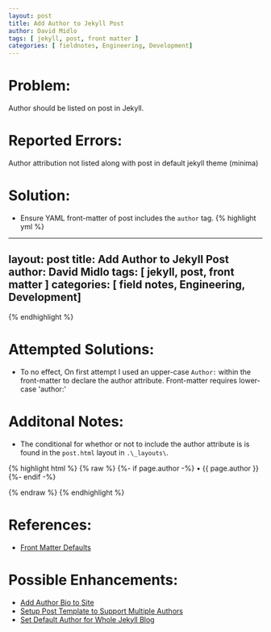 ```yaml
---
layout: post
title: Add Author to Jekyll Post
author: David Midlo
tags: [ jekyll, post, front matter ]
categories: [ fieldnotes, Engineering, Development]
---
```

# Problem:
Author should be listed on post in Jekyll.

# Reported Errors:
Author attribution not listed along with post in default jekyll theme (minima)

# Solution:
- Ensure YAML front-matter of post includes the `author` tag.
{% highlight yml %}
---
layout: post
title: Add Author to Jekyll Post
author: David Midlo
tags: [ jekyll, post, front matter ]
categories: [ field notes, Engineering, Development]
---
{% endhighlight %}



# Attempted Solutions:
- To no effect, On first attempt I used an upper-case `Author:` within the front-matter to declare the author attribute.  Front-matter requires lower-case 'author:'

# Additonal Notes:
- The conditional for whethor or not to include the author attribute is is found in the `post.html` layout in `.\_layouts\`.

{% highlight html %}
{% raw %}
    {%- if page.author -%}
        • <span itemprop="author" itemscope itemtype="http://schema.org/Person"><span class="p-author h-card" itemprop="name">{{ page.author }}</span></span>
    {%- endif -%}</p>
{% endraw %}
{% endhighlight %}


# References:
- [Front Matter Defaults](https://jekyllrb.com/docs/configuration/#front-matter-defaults)

# Possible Enhancements:
- [Add Author Bio to Site](https://dev.to/m0nica/how-to-add-author-bio-to-posts-in-jekyll-3g1)
- [Setup Post Template to Support Multiple Authors](https://stackoverflow.com/questions/15189008/how-can-i-have-multiple-authors-for-one-post-in-jekyll)
- [Set Default Author for Whole Jekyll Blog](https://jekyllrb.com/docs/configuration/#front-matter-defaults)
